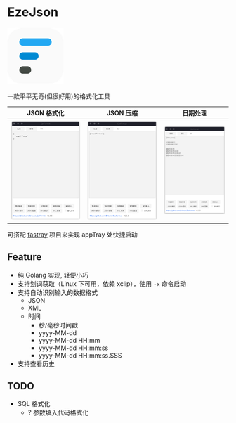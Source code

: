 # EzeJson
![logo](res-static/icon/eze_format_logo_128.png)

一款平平无奇(但很好用)的格式化工具


| JSON 格式化                     | JSON 压缩                      | 日期处理                         |
|------------------------------|------------------------------|------------------------------|
| ![1](./doc/screenshot-1.png) | ![2](./doc/screenshot-2.png) | ![3](./doc/screenshot-3.png) |


可搭配 [fastray](https://github.com/Ericwyn/fastray) 项目来实现 appTray 处快捷启动



## Feature
- 纯 Golang 实现, 轻便小巧
- 支持划词获取（Linux 下可用，依赖 xclip），使用 `-x` 命令启动
- 支持自动识别输入的数据格式
  - JSON
  - XML
  - 时间
    - 秒/毫秒时间戳
    - yyyy-MM-dd
    - yyyy-MM-dd HH:mm
    - yyyy-MM-dd HH:mm:ss
    - yyyy-MM-dd HH:mm:ss.SSS
- 支持查看历史


## TODO
- SQL 格式化
  - ? 参数填入代码格式化
